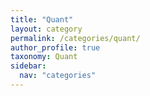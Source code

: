 ```yaml
---
title: "Quant"
layout: category
permalink: /categories/quant/
author_profile: true
taxonomy: Quant
sidebar:
  nav: "categories"
---
```

